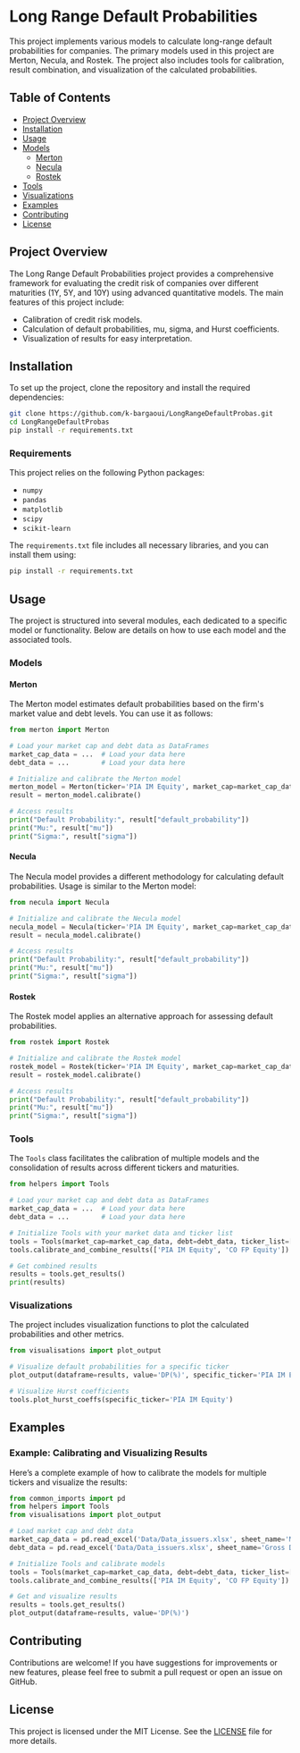 
# Long Range Default Probabilities

This project implements various models to calculate long-range default probabilities for companies. The primary models used in this project are Merton, Necula, and Rostek. The project also includes tools for calibration, result combination, and visualization of the calculated probabilities.

## Table of Contents

- [Project Overview](#project-overview)
- [Installation](#installation)
- [Usage](#usage)
- [Models](#models)
  - [Merton](#merton)
  - [Necula](#necula)
  - [Rostek](#rostek)
- [Tools](#tools)
- [Visualizations](#visualizations)
- [Examples](#examples)
- [Contributing](#contributing)
- [License](#license)

## Project Overview

The Long Range Default Probabilities project provides a comprehensive framework for evaluating the credit risk of companies over different maturities (1Y, 5Y, and 10Y) using advanced quantitative models. The main features of this project include:

- Calibration of credit risk models.
- Calculation of default probabilities, mu, sigma, and Hurst coefficients.
- Visualization of results for easy interpretation.

## Installation

To set up the project, clone the repository and install the required dependencies:

```bash
git clone https://github.com/k-bargaoui/LongRangeDefaultProbas.git
cd LongRangeDefaultProbas
pip install -r requirements.txt
```

### Requirements

This project relies on the following Python packages:

- `numpy`
- `pandas`
- `matplotlib`
- `scipy`
- `scikit-learn`

The `requirements.txt` file includes all necessary libraries, and you can install them using:

```bash
pip install -r requirements.txt
```

## Usage

The project is structured into several modules, each dedicated to a specific model or functionality. Below are details on how to use each model and the associated tools.

### Models

#### Merton

The Merton model estimates default probabilities based on the firm's market value and debt levels. You can use it as follows:

```python
from merton import Merton

# Load your market cap and debt data as DataFrames
market_cap_data = ...  # Load your data here
debt_data = ...        # Load your data here

# Initialize and calibrate the Merton model
merton_model = Merton(ticker='PIA IM Equity', market_cap=market_cap_data, debt=debt_data, T=5)
result = merton_model.calibrate()

# Access results
print("Default Probability:", result["default_probability"])
print("Mu:", result["mu"])
print("Sigma:", result["sigma"])
```

#### Necula

The Necula model provides a different methodology for calculating default probabilities. Usage is similar to the Merton model:

```python
from necula import Necula

# Initialize and calibrate the Necula model
necula_model = Necula(ticker='PIA IM Equity', market_cap=market_cap_data, debt=debt_data, T=5)
result = necula_model.calibrate()

# Access results
print("Default Probability:", result["default_probability"])
print("Mu:", result["mu"])
print("Sigma:", result["sigma"])
```

#### Rostek

The Rostek model applies an alternative approach for assessing default probabilities.

```python
from rostek import Rostek

# Initialize and calibrate the Rostek model
rostek_model = Rostek(ticker='PIA IM Equity', market_cap=market_cap_data, debt=debt_data, T=5)
result = rostek_model.calibrate()

# Access results
print("Default Probability:", result["default_probability"])
print("Mu:", result["mu"])
print("Sigma:", result["sigma"])
```

### Tools

The `Tools` class facilitates the calibration of multiple models and the consolidation of results across different tickers and maturities. 

```python
from helpers import Tools

# Load your market cap and debt data as DataFrames
market_cap_data = ...  # Load your data here
debt_data = ...        # Load your data here

# Initialize Tools with your market data and ticker list
tools = Tools(market_cap=market_cap_data, debt=debt_data, ticker_list=['PIA IM Equity', 'CO FP Equity'])
tools.calibrate_and_combine_results(['PIA IM Equity', 'CO FP Equity'])

# Get combined results
results = tools.get_results()
print(results)
```

### Visualizations

The project includes visualization functions to plot the calculated probabilities and other metrics. 

```python
from visualisations import plot_output

# Visualize default probabilities for a specific ticker
plot_output(dataframe=results, value='DP(%)', specific_ticker='PIA IM Equity')

# Visualize Hurst coefficients
tools.plot_hurst_coeffs(specific_ticker='PIA IM Equity')
```

## Examples

### Example: Calibrating and Visualizing Results

Here’s a complete example of how to calibrate the models for multiple tickers and visualize the results:

```python
from common_imports import pd
from helpers import Tools
from visualisations import plot_output

# Load market cap and debt data
market_cap_data = pd.read_excel('Data/Data_issuers.xlsx', sheet_name='Mod Market Cap')
debt_data = pd.read_excel('Data/Data_issuers.xlsx', sheet_name='Gross Debt', nrows=1)

# Initialize Tools and calibrate models
tools = Tools(market_cap=market_cap_data, debt=debt_data, ticker_list=['PIA IM Equity', 'CO FP Equity'])
tools.calibrate_and_combine_results(['PIA IM Equity', 'CO FP Equity'])

# Get and visualize results
results = tools.get_results()
plot_output(dataframe=results, value='DP(%)')
```

## Contributing

Contributions are welcome! If you have suggestions for improvements or new features, please feel free to submit a pull request or open an issue on GitHub.

## License

This project is licensed under the MIT License. See the [LICENSE](LICENSE) file for more details.

